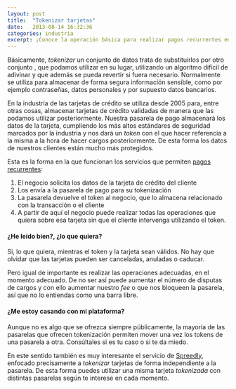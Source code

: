 ```yaml
---
layout: post
title:  "Tokenizar tarjetas"
date:   2013-08-14 16:32:36
categories: industria
excerpt: ¡Conoce la operación básica para realizar pagos recurrentes en tu negocio!
---
```


Básicamente, _tokenizar_ un conjunto de datos trata de substituirlos por otro conjunto , que podamos utilizar en su lugar, utilizando un algoritmo difícil de adivinar y que además se pueda revertir si fuera necesario. Normalmente se utiliza para almacenar de forma segura información sensible, como por ejemplo contraseñas, datos personales y por supuesto datos bancarios.

En la industria de las tarjetas de crédito se utiliza desde 2005 para, entre otras cosas, almacenar tarjetas de crédito validadas de manera que las podamos utilizar posteriormente. Nuestra pasarela de pago almacenará los datos de la tarjeta, cumpliendo los más altos estándares de seguridad marcados por la industria y nos dará un _token_ con el que hacer referencia a la misma a la hora de hacer cargos posteriormente. De esta forma los datos de nuestros clientes están mucho más protegidos.

Esta es la forma en la que funcionan los servicios que permiten [pagos recurrentes](/pagos-recurrentes/):

1. El negocio solicita los datos de la tarjeta de crédito del cliente
2. Los envía a la pasarela de pago para su tokenización
3. La pasarela devuelve el token al negocio, que lo almacena relacionado con la transacción o el cliente
4. A partir de aquí el negocio puede realizar todas las operaciones que quiera sobre esa tarjeta sin que el cliente intervenga utilizando el token.


#### ¿He leído bien?, ¿lo que quiera?

Si, lo que quiera, mientras el token y la tarjeta sean válidos. No hay que olvidar que las tarjetas pueden ser canceladas, anuladas o caducar.

Pero igual de importante es realizar las operaciones adecuadas, en el momento adecuado. De no ser así puede aumentar el número de disputas de cargos y con ello aumentar nuestro _fee_ o que nos bloqueen la pasarela, así que no lo entiendas como una barra libre.


#### ¿Me estoy casando con mi plataforma?

Aunque no es algo que se ofrezca siempre públicamente, la mayoría de las pasarelas que ofrecen tokenización permiten mover una vez los tokens de una pasarela a otra. Consúltales si es tu caso o si te da miedo.

En este sentido también es muy interesante el servicio de [Spreedly](/spreedly/), enfocado precisamente a _tokenizar_ tarjetas de forma independiente a la pasarela. De esta forma puedes utilizar una misma tarjeta _tokenizada_ con distintas pasarelas según te interese en cada momento.

